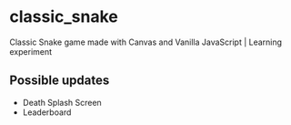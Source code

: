 # classic_snake

Classic Snake game made with Canvas and Vanilla JavaScript | Learning experiment

## Possible updates

- Death Splash Screen
- Leaderboard